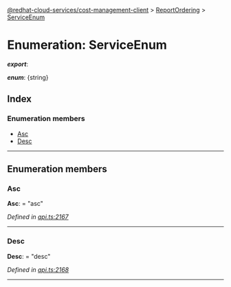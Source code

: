 [@redhat-cloud-services/cost-management-client](../README.md) > [ReportOrdering](../modules/reportordering.md) > [ServiceEnum](../enums/reportordering.serviceenum.md)

# Enumeration: ServiceEnum

*__export__*: 

*__enum__*: {string}

## Index

### Enumeration members

* [Asc](reportordering.serviceenum.md#asc)
* [Desc](reportordering.serviceenum.md#desc)

---

## Enumeration members

<a id="asc"></a>

###  Asc

**Asc**:  = "asc"

*Defined in [api.ts:2167](https://github.com/rvsia/javascript-clients/blob/master/packages/cost-management/api.ts#L2167)*

___
<a id="desc"></a>

###  Desc

**Desc**:  = "desc"

*Defined in [api.ts:2168](https://github.com/rvsia/javascript-clients/blob/master/packages/cost-management/api.ts#L2168)*

___


